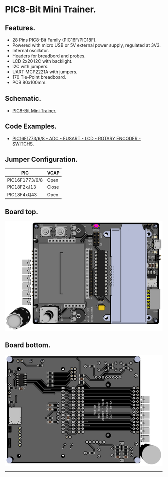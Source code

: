 # PIC8-Bit Mini Trainer.

## Features.

- 28 Pins PIC8-Bit Family (PIC16F/PIC18F).
- Powered with micro USB or 5V external power supply, regulated at 3V3.
- Internal oscillator.
- Headers for breadbord and probes.
- LCD 2x20 I2C with backlight.
- I2C with jumpers.
- UART MCP2221A with jumpers.
- 170 Tie-Point breadboard.
- PCB 80x100mm.

## Schematic.

- [PIC8-Bit Mini Trainer.](./pic8bit-mini.pdf)

## Code Examples.

- [PIC16F1773/6/8 - ADC - EUSART - LCD - ROTARY ENCODER - SWITCHS.](./pic16f1778-mini.md)

## Jumper Configuration.

|PIC           |VCAP |
|--------------|-----|
|PIC16F1773/6/8|Open |
|PIC18F2xJ13   |Close|
|PIC18F4xQ43   |Open |

## Board top.

![PIC8-Bit Mini Top](./pics/pic8bit-mini-top.png)

## Board bottom.

![PIC8-Bit Mini Bottom](./pics/pic8bit-mini-bottom.png)

---